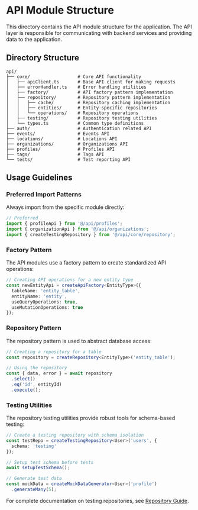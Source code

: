 
# API Module Structure

This directory contains the API module structure for the application. The API layer is responsible for communicating with backend services and providing data to the application.

## Directory Structure

```
api/
├── core/                  # Core API functionality
│   ├── apiClient.ts       # Base API client for making requests
│   ├── errorHandler.ts    # Error handling utilities
│   ├── factory/           # API factory pattern implementation
│   ├── repository/        # Repository pattern implementation
│   │   ├── cache/         # Repository caching implementation
│   │   ├── entities/      # Entity-specific repositories
│   │   └── operations/    # Repository operations
│   ├── testing/           # Repository testing utilities
│   └── types.ts           # Common type definitions
├── auth/                  # Authentication related API
├── events/                # Events API
├── locations/             # Locations API
├── organizations/         # Organizations API
├── profiles/              # Profiles API
├── tags/                  # Tags API
└── tests/                 # Test reporting API
```

## Usage Guidelines

### Preferred Import Patterns

Always import from the specific module directly:

```typescript
// Preferred
import { profileApi } from '@/api/profiles';
import { organizationApi } from '@/api/organizations';
import { createTestingRepository } from '@/api/core/repository';
```

### Factory Pattern

The API modules use a factory pattern to create standardized API operations:

```typescript
// Creating API operations for a new entity type
const newEntityApi = createApiFactory<EntityType>({
  tableName: 'entity_table',
  entityName: 'entity',
  useQueryOperations: true,
  useMutationOperations: true
});
```

### Repository Pattern

The repository pattern is used to abstract database access:

```typescript
// Creating a repository for a table
const repository = createRepository<EntityType>('entity_table');

// Using the repository
const { data, error } = await repository
  .select()
  .eq('id', entityId)
  .execute();
```

### Testing Utilities

The repository testing utilities provide robust tools for schema-based testing:

```typescript
// Create a testing repository with schema isolation
const testRepo = createTestingRepository<User>('users', {
  schema: 'testing'
});

// Setup test schema before tests
await setupTestSchema();

// Generate test data
const mockData = createMockDataGenerator<User>('profile')
  .generateMany(5);
```

For complete documentation on testing repositories, see [Repository Guide](./core/repository/REPOSITORY_GUIDE.md).
